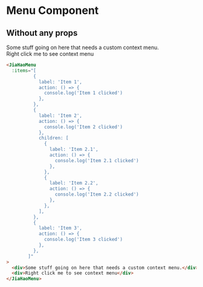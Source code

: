 <script setup lang="ts">
import {JiaHaoMenu} from 'jiahao-vue'
</script>

# Menu Component

## Without any props

<JiaHaoMenu
        :items="[
          {
            label: 'Item 1',
            action: () => {
              console.log('Item 1 clicked')
            },
          },
          {
            label: 'Item 2',
            action: () => {
              console.log('Item 2 clicked')
            },
            children: [
              {
                label: 'Item 2.1',
                action: () => {
                  console.log('Item 2.1 clicked')
                },
              },
              {
                label: 'Item 2.2',
                action: () => {
                  console.log('Item 2.2 clicked')
                },
              },
            ],
          },
          {
            label: 'Item 3',
            action: () => {
              console.log('Item 3 clicked')
            },
          },
        ]"
      >

<div>Some stuff going on here that needs a custom context menu.</div>
<div>Right click me to see context menu</div>
</JiaHaoMenu>

```html
<JiaHaoMenu
  :items="[
          {
            label: 'Item 1',
            action: () => {
              console.log('Item 1 clicked')
            },
          },
          {
            label: 'Item 2',
            action: () => {
              console.log('Item 2 clicked')
            },
            children: [
              {
                label: 'Item 2.1',
                action: () => {
                  console.log('Item 2.1 clicked')
                },
              },
              {
                label: 'Item 2.2',
                action: () => {
                  console.log('Item 2.2 clicked')
                },
              },
            ],
          },
          {
            label: 'Item 3',
            action: () => {
              console.log('Item 3 clicked')
            },
          },
        ]"
>
  <div>Some stuff going on here that needs a custom context menu.</div>
  <div>Right click me to see context menu</div>
</JiaHaoMenu>
```
